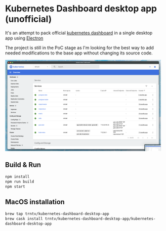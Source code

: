 # Kubernetes Dashboard desktop app (unofficial)
It's an attempt to pack official [kubernetes dashboard](https://github.com/kubernetes/dashboard) in a single desktop app using [Electron](https://www.electronjs.org/)

The project is still in the PoC stage as I'm looking for the best way to add needed modifications to the base app without changing its source code.

![Kubernetes Dashboard Desktop App](screenshot.png?raw=true "Kubernetes Dashboard Desktop App")

## Build & Run
```
npm install
npm run build
npm start
```

## MacOS installation
```
brew tap trntv/kubernetes-dashboard-desktop-app
brew cask install trntv/kubernetes-dashboard-desktop-app/kubernetes-dashboard-desktop-app
```

